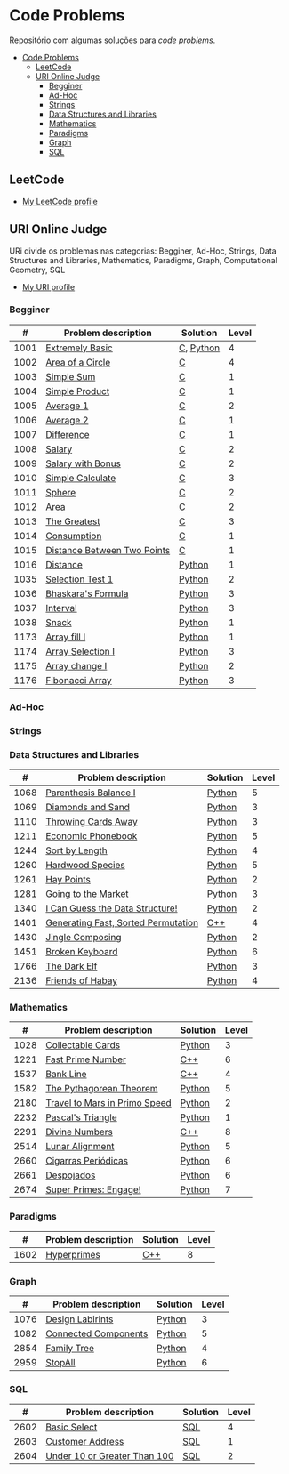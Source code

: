 # Code Problems

Repositório com algumas soluções para *code problems*.

- [Code Problems](#code-problems)
  - [LeetCode](#leetcode)
  - [URI Online Judge](#uri-online-judge)
    - [Begginer](#begginer)
    - [Ad-Hoc](#ad-hoc)
    - [Strings](#strings)
    - [Data Structures and Libraries](#data-structures-and-libraries)
    - [Mathematics](#mathematics)
    - [Paradigms](#paradigms)
    - [Graph](#graph)
    - [SQL](#sql)

## LeetCode

- [My LeetCode profile](https://leetcode.com/alicefrancener/)

## URI Online Judge

URi divide os problemas nas categorias: Begginer, Ad-Hoc, Strings, Data Structures and Libraries, Mathematics, Paradigms, Graph, Computational Geometry, SQL

- [My URI profile](https://www.urionlinejudge.com.br/judge/en/profile/164371)
### Begginer

| #    | Problem description                                                                          | Solution                                                 | Level |
| ---- | -------------------------------------------------------------------------------------------- | -------------------------------------------------------- | ----- |
| 1001 | [Extremely Basic](https://www.urionlinejudge.com.br/judge/en/problems/view/1001)             | [C](uri/beginner/1001.c), [Python](uri/beginner/1001.py) | 4     |
| 1002 | [Area of a Circle](https://www.urionlinejudge.com.br/judge/en/problems/view/1002)            | [C](uri/beginner/1002.c)                                 | 4     |
| 1003 | [Simple Sum](https://www.urionlinejudge.com.br/judge/en/problems/view/1003)                  | [C](uri/beginner/1003.c)                                 | 1     |
| 1004 | [Simple Product](https://www.urionlinejudge.com.br/judge/en/problems/view/1004)              | [C](uri/beginner/1004.c)                                 | 1     |
| 1005 | [Average 1](https://www.urionlinejudge.com.br/judge/en/problems/view/1005)                   | [C](uri/beginner/1005.c)                                 | 2     |
| 1006 | [Average 2](https://www.urionlinejudge.com.br/judge/en/problems/view/1006)                   | [C](uri/beginner/1006.c)                                 | 1     |
| 1007 | [Difference](https://www.urionlinejudge.com.br/judge/en/problems/view/1007)                  | [C](uri/beginner/1007.c)                                 | 1     |
| 1008 | [Salary](https://www.urionlinejudge.com.br/judge/en/problems/view/1008)                      | [C](uri/beginner/1008.c)                                 | 2     |
| 1009 | [Salary with Bonus](https://www.urionlinejudge.com.br/judge/en/problems/view/1009)           | [C](uri/beginner/1009.c)                                 | 2     |
| 1010 | [Simple Calculate](https://www.urionlinejudge.com.br/judge/en/problems/view/1010)            | [C](uri/beginner/1010.c)                                 | 3     |
| 1011 | [Sphere](https://www.urionlinejudge.com.br/judge/en/problems/view/1011)                      | [C](uri/beginner/1011.c)                                 | 2     |
| 1012 | [Area](https://www.urionlinejudge.com.br/judge/en/problems/view/1012)                        | [C](uri/beginner/1012.c)                                 | 2     |
| 1013 | [The Greatest](https://www.urionlinejudge.com.br/judge/en/problems/view/1013)                | [C](uri/beginner/1013.c)                                 | 3     |
| 1014 | [Consumption](https://www.urionlinejudge.com.br/judge/en/problems/view/1014)                 | [C](uri/beginner/1014.c)                                 | 1     |
| 1015 | [Distance Between Two Points](https://www.urionlinejudge.com.br/judge/en/problems/view/1015) | [C](uri/beginner/1015.c)                                 | 1     |
| 1016 | [Distance](https://www.urionlinejudge.com.br/judge/en/problems/view/1016)                    | [Python](uri/beginner/1016.py)                           | 1     |
| 1035 | [Selection Test 1](https://www.urionlinejudge.com.br/judge/en/problems/view/1035)            | [Python](uri/beginner/1035.py)                           | 2     |
| 1036 | [Bhaskara's Formula](https://www.urionlinejudge.com.br/judge/en/problems/view/1036)          | [Python](uri/beginner/1036.py)                           | 3     |
| 1037 | [Interval](https://www.urionlinejudge.com.br/judge/en/problems/view/1037)                    | [Python](uri/beginner/1037.py)                           | 3     |
| 1038 | [Snack](https://www.urionlinejudge.com.br/judge/en/problems/view/1038)                       | [Python](uri/beginner/1038.py)                           | 1     |
| 1173 | [Array fill I](https://www.urionlinejudge.com.br/judge/en/problems/view/1173)                | [Python](uri/beginner/1173.py)                           | 1     |
| 1174 | [Array Selection I](https://www.urionlinejudge.com.br/judge/en/problems/view/1174)           | [Python](uri/beginner/1174.py)                           | 3     |
| 1175 | [Array change I](https://www.urionlinejudge.com.br/judge/en/problems/view/1175)              | [Python](uri/beginner/1175.py)                           | 2     |
| 1176 | [Fibonacci Array](https://www.urionlinejudge.com.br/judge/en/problems/view/1176)             | [Python](uri/beginner/1176.py)                           | 3     |

### Ad-Hoc

### Strings
### Data Structures and Libraries

| #    | Problem description                   | Solution                                            | Level |
| ---- | ------------------------------------- | --------------------------------------------------- | ----- |
| 1068 | [Parenthesis Balance I]               | [Python](uri/data-structures-and-libraries/1068.py) | 5     |
| 1069 | [Diamonds and Sand]                   | [Python](uri/data-structures-and-libraries/1069.py) | 3     |
| 1110 | [Throwing Cards Away]                 | [Python](uri/data-structures-and-libraries/1110.py) | 3     |
| 1211 | [Economic Phonebook]                  | [Python](uri/data-structures-and-libraries/1211.py) | 5     |
| 1244 | [Sort by Length]                      | [Python](uri/data-structures-and-libraries/1244.py) | 4     |
| 1260 | [Hardwood Species]                    | [Python](uri/data-structures-and-libraries/1260.py) | 5     |
| 1261 | [Hay Points]                          | [Python](uri/data-structures-and-libraries/1261.py) | 2     |
| 1281 | [Going to the Market]                 | [Python](uri/data-structures-and-libraries/1281.py) | 3     |
| 1340 | [I Can Guess the Data Structure!]     | [Python](uri/data-structures-and-libraries/1340.py) | 2     |
| 1401 | [Generating Fast, Sorted Permutation] | [C++](uri/data-structures-and-libraries/1401.cpp)   | 4     |
| 1430 | [Jingle Composing]                    | [Python](uri/data-structures-and-libraries/1430.py) | 2     |
| 1451 | [Broken Keyboard]                     | [Python](uri/data-structures-and-libraries/1451.py) | 6     |
| 1766 | [The Dark Elf]                        | [Python](uri/data-structures-and-libraries/1766.py) | 3     |
| 2136 | [Friends of Habay]                    | [Python](uri/data-structures-and-libraries/2136.py) | 4     |

[Broken Keyboard]: https://www.urionlinejudge.com.br/judge/en/problems/view/1451
[Diamonds and Sand]: https://www.urionlinejudge.com.br/judge/en/problems/view/1069
[Economic Phonebook]: https://www.urionlinejudge.com.br/judge/en/problems/view/1211
[Friends of Habay]: https://www.urionlinejudge.com.br/judge/en/problems/view/2136
[Generating Fast, Sorted Permutation]: https://www.urionlinejudge.com.br/judge/en/problems/view/1401
[Going to the Market]: https://www.urionlinejudge.com.br/judge/en/problems/view/1281
[Hardwood Species]: https://www.urionlinejudge.com.br/judge/en/problems/view/1260
[Hay Points]: https://www.urionlinejudge.com.br/judge/en/problems/view/1261
[I Can Guess the Data Structure!]: https://www.urionlinejudge.com.br/judge/en/problems/view/1340
[Jingle Composing]: https://www.urionlinejudge.com.br/judge/en/problems/view/1430
[Parenthesis Balance I]: https://www.urionlinejudge.com.br/judge/en/problems/view/1068
[Sort by Length]: https://www.urionlinejudge.com.br/judge/en/problems/view/1244
[The Dark Elf]: https://www.urionlinejudge.com.br/judge/en/problems/view/1766
[Throwing Cards Away]: https://www.urionlinejudge.com.br/judge/en/problems/view/1110

### Mathematics

| #    | Problem description             | Solution                          | Level |
| ---- | ------------------------------- | --------------------------------- | ----- |
| 1028 | [Collectable Cards]             | [Python](uri/mathematics/1028.py) | 3     |
| 1221 | [Fast Prime Number]             | [C++](uri/mathematics/1221.cpp)   | 6     |
| 1537 | [Bank Line]                     | [C++](uri/mathematics/1537.cpp)   | 4     |
| 1582 | [The Pythagorean Theorem]       | [Python](uri/mathematics/1582.py) | 5     |
| 2180 | [Travel to Mars in Primo Speed] | [Python](uri/mathematics/2180.py) | 2     |
| 2232 | [Pascal's Triangle]             | [Python](uri/mathematics/2232.py) | 1     |
| 2291 | [Divine Numbers]                | [C++](uri/mathematics/2291.cpp)   | 8     |
| 2514 | [Lunar Alignment]               | [Python](uri/mathematics/2514.py) | 5     |
| 2660 | [Cigarras Periódicas]           | [Python](uri/mathematics/2660.py) | 6     |
| 2661 | [Despojados]                    | [Python](uri/mathematics/2661.py) | 6     |
| 2674 | [Super Primes: Engage!]         | [Python](uri/mathematics/2674.py) | 7     |

[Bank Line]: https://www.urionlinejudge.com.br/judge/en/problems/view/1537
[Cigarras Periódicas]: https://www.urionlinejudge.com.br/judge/en/problems/view/2660
[Collectable Cards]: https://www.urionlinejudge.com.br/judge/en/problems/view/1028
[Despojados]: https://www.urionlinejudge.com.br/judge/en/problems/view/2661
[Divine Numbers]: https://www.urionlinejudge.com.br/judge/en/problems/view/2291
[Fast Prime Number]: https://www.urionlinejudge.com.br/judge/en/problems/view/1221
[Lunar Alignment]: https://www.urionlinejudge.com.br/judge/en/problems/view/2514
[Pascal's Triangle]: https://www.urionlinejudge.com.br/judge/en/problems/view/2232
[Super Primes: Engage!]: https://www.urionlinejudge.com.br/judge/en/problems/view/2674
[The Pythagorean Theorem]: https://www.urionlinejudge.com.br/judge/en/problems/view/1582
[Travel to Mars in Primo Speed]: https://www.urionlinejudge.com.br/judge/en/problems/view/2180
### Paradigms

| #    | Problem description | Solution                      | Level |
| ---- | ------------------- | ----------------------------- | ----- |
| 1602 | [Hyperprimes]       | [C++](uri/paradigms/1602.cpp) | 8     |

[Hyperprimes]: https://www.urionlinejudge.com.br/judge/en/problems/view/1602
### Graph

| #    | Problem description    | Solution                    | Level |
| ---- | ---------------------- | --------------------------- | ----- |
| 1076 | [Design Labirints]     | [Python](uri/graph/1076.py) | 3     |
| 1082 | [Connected Components] | [Python](uri/graph/1082.py) | 5     |
| 2854 | [Family Tree]          | [Python](uri/graph/2854.py) | 4     |
| 2959 | [StopAll]              | [Python](uri/graph/2959.py) | 6     |


[Connected Components]: https://www.urionlinejudge.com.br/judge/en/problems/view/1082
[Design Labirints]: https://www.urionlinejudge.com.br/judge/en/problems/view/1076
[Family Tree]: https://www.urionlinejudge.com.br/judge/en/problems/view/2854
[StopAll]: https://www.urionlinejudge.com.br/judge/en/problems/view/2959

### SQL

| #    | Problem description            | Solution                | Level |
| ---- | ------------------------------ | ----------------------- | ----- |
| 2602 | [Basic Select]                 | [SQL](uri/sql/2602.sql) | 4     |
| 2603 | [Customer Address]             | [SQL](uri/sql/2603.sql) | 1     |
| 2604 | [Under 10 or Greater Than 100] | [SQL](uri/sql/2604.sql) | 2     |


[Basic Select]: https://www.urionlinejudge.com.br/judge/en/problems/view/2602
[Customer Address]: https://www.urionlinejudge.com.br/judge/en/problems/view/2603
[Under 10 or Greater Than 100]: https://www.urionlinejudge.com.br/judge/en/problems/view/2604
